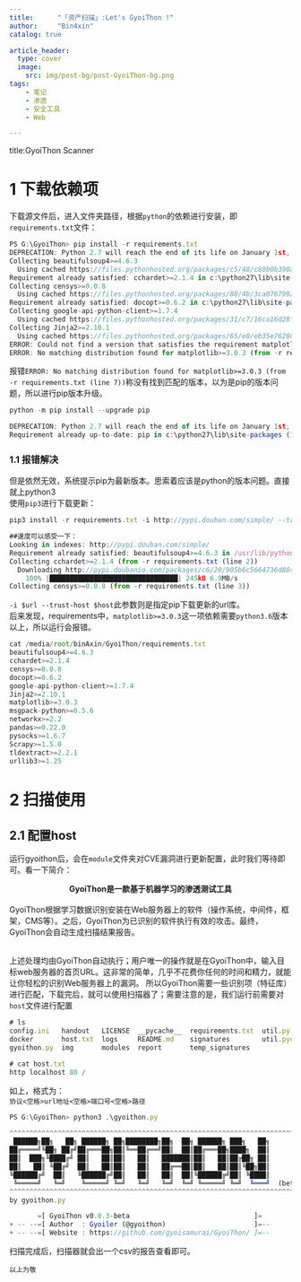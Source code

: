 ```yaml
---
title:      "「资产扫描」:Let's GyoiThon !"
author:     "Bin4xin"
catalog: true

article_header:
  type: cover
  image:
    src: img/post-bg/post-GyoiThon-bg.png
tags:
    - 笔记
    - 渗透
    - 安全工具
    - Web 

---
```


title:GyoiThon Scanner

# 1 下载依赖项
下载源文件后，进入文件夹路径，根据`python`的依赖进行安装，即`requirements.txt`文件：

```javascript
PS G:\GyoiThon> pip install -r requirements.txt
DEPRECATION: Python 2.7 will reach the end of its life on January 1st, 2020. Please upgrade your Python as Python 2.7 won't be maintained after that date. A future version of pip will drop support for Python 2.7. More details about Python 2 support in pip, can be found at https://pip.pypa.io/en/latest/development/release-process/#python-2-support
Collecting beautifulsoup4>=4.6.3
  Using cached https://files.pythonhosted.org/packages/c5/48/c88b0b390ae1f785942fc83413feb1268a1eb696f343d4d55db735b9bb39/beautifulsoup4-4.8.2-py2-none-any.whl
Requirement already satisfied: cchardet>=2.1.4 in c:\python27\lib\site-packages (from -r requirements.txt (line 2)) (2.1.5)
Collecting censys>=0.0.8
  Using cached https://files.pythonhosted.org/packages/88/4b/3ca07679928c26bb5503b53c37e2f6eef2521289956e2c1bf74b64008afa/censys-0.0.8.tar.gz
Requirement already satisfied: docopt>=0.6.2 in c:\python27\lib\site-packages (from -r requirements.txt (line 4)) (0.6.2)
Collecting google-api-python-client>=1.7.4
  Using cached https://files.pythonhosted.org/packages/31/c7/16ca16d28f2d71c8bd6fa67c91eb2a82259dc589c0504f903b675ecdaa84/google_api_python_client-1.7.11-py2-none-any.whl
Collecting Jinja2>=2.10.1
  Using cached https://files.pythonhosted.org/packages/65/e0/eb35e762802015cab1ccee04e8a277b03f1d8e53da3ec3106882ec42558b/Jinja2-2.10.3-py2.py3-none-any.whl
ERROR: Could not find a version that satisfies the requirement matplotlib>=3.0.3 (from -r requirements.txt (line 7)) (from versions: 0.86, 0.86.1, 0.86.2, 0.91.0, 0.91.1, 1.0.1, 1.1.0, 1.1.1, 1.2.0, 1.2.1, 1.3.0, 1.3.1, 1.4.0, 1.4.1rc1, 1.4.1, 1.4.2, 1.4.3, 1.5.0, 1.5.1, 1.5.2, 1.5.3, 2.0.0b1, 2.0.0b2, 2.0.0b3, 2.0.0b4, 2.0.0rc1, 2.0.0rc2, 2.0.0, 2.0.1, 2.0.2, 2.1.0rc1, 2.1.0, 2.1.1, 2.1.2, 2.2.0rc1, 2.2.0, 2.2.2, 2.2.3, 2.2.4)
ERROR: No matching distribution found for matplotlib>=3.0.3 (from -r requirements.txt (line 7))
```

报错`ERROR: No matching distribution found for matplotlib>=3.0.3 (from -r requirements.txt (line 7))`称没有找到匹配的版本，以为是pip的版本问题，所以进行pip版本升级。
```javascript
python -m pip install --upgrade pip

DEPRECATION: Python 2.7 will reach the end of its life on January 1st, 2020. Please upgrade your Python as Python 2.7 won't be maintained after that date. A future version of pip will drop support for Python 2.7. More details about Python 2 support in pip, can be found at https://pip.pypa.io/en/latest/development/release-process/#python-2-support
Requirement already up-to-date: pip in c:\python27\lib\site-packages (19.3.1)
```

### 1.1 报错解决

但是依然无效，系统提示pip为最新版本。思索着应该是python的版本问题。直接就上python3
<br>使用`pip3`进行下载更新：
```javascript
pip3 install -r requirements.txt -i http://pypi.douban.com/simple/ --trusted-host pypi.douban.com

##速度可以感受一下：
Looking in indexes: http://pypi.douban.com/simple/
Requirement already satisfied: beautifulsoup4>=4.6.3 in /usr/lib/python3/dist-packages (from -r requirements.txt (line 1)) (4.8.0)
Collecting cchardet>=2.1.4 (from -r requirements.txt (line 2))
  Downloading http://pypi.doubanio.com/packages/c6/20/905b6c5664736d884a40ac3b1204ab874c3c4a8ce86f7b2e28abc1fc6ee4/cchardet-2.1.5-cp37-cp37m-manylinux1_x86_64.whl (241kB)
    100% |████████████████████████████████| 245kB 6.9MB/s 
Collecting censys>=0.0.8 (from -r requirements.txt (line 3))

```
`-i $url --trust-host $host`此参数则是指定pip下载更新的url库。<br>
后来发现，requirements中，`matplotlib>=3.0.3`这一项依赖需要`python3.6`版本以上，所以运行会报错。
```javascript
cat /media/root/binAxin/GyoiThon/requirements.txt 
beautifulsoup4>=4.6.3
cchardet>=2.1.4
censys>=0.0.8
docopt>=0.6.2
google-api-python-client>=1.7.4
Jinja2>=2.10.1
matplotlib>=3.0.3
msgpack-python>=0.5.6
networkx>=2.2
pandas>=0.22.0
pysocks>=1.6.7
Scrapy>=1.5.0
tldextract>=2.2.1
urllib3>=1.25
```


# 2 扫描使用
## 2.1 配置host
运行gyoithon后，会在`module`文件夹对CVE漏洞进行更新配置，此时我们等待即可。看一下简介：<br>
<center><strong>GyoiThon是一款基于机器学习的渗透测试工具</strong></center><br>
GyoiThon根据学习数据识别安装在Web服务器上的软件（操作系统，中间件，框架，CMS等）。之后，GyoiThon为已识别的软件执行有效的攻击。最终，GyoiThon会自动生成扫描结果报告。<br>

<br>上述处理均由GyoiThon自动执行；用户唯一的操作就是在GyoiThon中，输入目标web服务器的首页URL。这非常的简单，几乎不花费你任何的时间和精力，就能让你轻松的识别Web服务器上的漏洞。
所以GyoiThon需要一些识别项（特征库）进行匹配，下载完后，就可以使用扫描器了；需要注意的是，我们运行前需要对`host`文件进行配置
```javascript
# ls
config.ini   handout   LICENSE  __pycache__  requirements.txt  util.py
docker       host.txt  logs     README.md    signatures        util.pyc
gyoithon.py  img       modules  report       temp_signatures

# cat host.txt 
http localhost 80 /
```
如上，格式为：<br>
`协议<空格>url地址<空格>端口号<空格>路径`

```javascript
PS G:\GyoiThon> python3 .\gyoithon.py

^^^^^^^^^^^^^^^^^^^^^^^^^^^^^^^^^^^^^^^^^^^^^^^^^^^^^^^^^^^^^^^^^^^^^^^^^^
 ██████╗██╗   ██╗ ██████╗ ██╗████████╗██╗  ██╗ ██████╗ ███╗   ██╗
██╔════╝╚██╗ ██╔╝██╔═══██╗██║╚══██╔══╝██║  ██║██╔═══██╗████╗  ██║
██║  ███╗╚████╔╝ ██║   ██║██║   ██║   ███████║██║   ██║██╔██╗ ██║
██║   ██║ ╚██╔╝  ██║   ██║██║   ██║   ██╔══██║██║   ██║██║╚██╗██║
╚██████╔╝  ██║   ╚██████╔╝██║   ██║   ██║  ██║╚██████╔╝██║ ╚████║
 ╚═════╝   ╚═╝    ╚═════╝ ╚═╝   ╚═╝   ╚═╝  ╚═╝ ╚═════╝ ╚═╝  ╚═══╝  (beta)
^^^^^^^^^^^^^^^^^^^^^^^^^^^^^^^^^^^^^^^^^^^^^^^^^^^^^^^^^^^^^^^^^^^^^^^^^^
by gyoithon.py

       =[ GyoiThon v0.0.3-beta                               ]=
+ -- --=[ Author  : Gyoiler (@gyoithon)                      ]=--
+ -- --=[ Website : https://github.com/gyoisamurai/GyoiThon/ ]=--
```
扫描完成后，扫描器就会出一个csv的报告查看即可。

`以上为敬`
